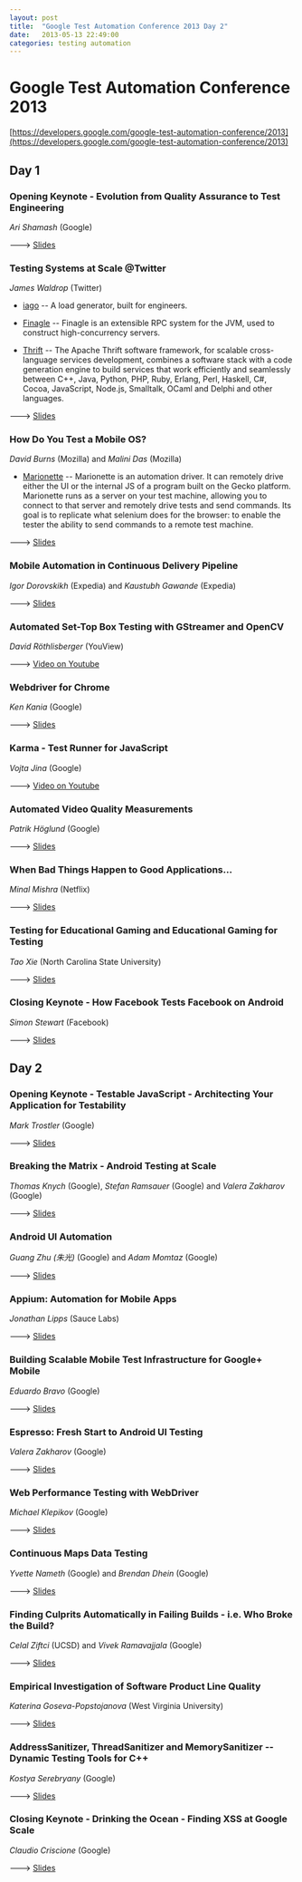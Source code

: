 ```yaml
---
layout: post
title:  "Google Test Automation Conference 2013 Day 2"
date:   2013-05-13 22:49:00
categories: testing automation
---
```


# Google Test Automation Conference 2013


[https://developers.google.com/google-test-automation-conference/2013](https://developers.google.com/google-test-automation-conference/2013)



## Day 1

### Opening Keynote - Evolution from Quality Assurance to Test Engineering
*Ari Shamash* (Google)

---> [Slides](http://goo.gl/76Ggf)

### Testing Systems at Scale @Twitter
*James Waldrop* (Twitter)

* [iago][iago] -- A load generator, built for engineers.

* [Finagle][Finagle] -- Finagle is an extensible RPC system for the JVM, used to construct high-concurrency servers.

* [Thrift][Thrift] -- The Apache Thrift software framework, for scalable cross-language services development, combines a software stack with a code generation engine to build services that work efficiently and seamlessly between C++, Java, Python, PHP, Ruby, Erlang, Perl, Haskell, C#, Cocoa, JavaScript, Node.js, Smalltalk, OCaml and Delphi and other languages.

---> [Slides](http://goo.gl/9VY2b)

### How Do You Test a Mobile OS?
*David Burns* (Mozilla) and *Malini Das* (Mozilla)

* [Marionette][Marionette] -- Marionette is an automation driver.  It can remotely drive either the UI or the internal JS of a program built on the Gecko platform. Marionette runs as a server on your test machine, allowing you to connect to that server and remotely drive tests and send commands. Its goal is to replicate what selenium does for the browser: to enable the tester the ability to send commands to a remote test machine.

---> [Slides](http://goo.gl/7UeEI)

### Mobile Automation in Continuous Delivery Pipeline
*Igor Dorovskikh* (Expedia) and *Kaustubh Gawande* (Expedia)



---> [Slides](http://goo.gl/pOSkp)

### Automated Set-Top Box Testing with GStreamer and OpenCV
*David Röthlisberger* (YouView)

---> [Video on Youtube](http://www.youtube.com/watch?v=Fdn2LxxM7wA&list=SPSIUOFhnxEiCODb8XQB-RUQ0RGNZ2yW7d)

### Webdriver for Chrome
*Ken Kania* (Google)

---> [Slides](http://goo.gl/6rA9q)

### Karma - Test Runner for JavaScript
*Vojta Jina* (Google)

---> [Video on Youtube](http://www.youtube.com/watch?v=YG5DEzaQBIc&list=SPSIUOFhnxEiCODb8XQB-RUQ0RGNZ2yW7d)

### Automated Video Quality Measurements
*Patrik Höglund* (Google)

---> [Slides](http://goo.gl/sF7Fm)

### When Bad Things Happen to Good Applications...
*Minal Mishra* (Netflix)

---> [Slides](http://goo.gl/8epF0)

### Testing for Educational Gaming and Educational Gaming for Testing
*Tao Xie* (North Carolina State University)

---> [Slides](http://goo.gl/wb3nm)

### Closing Keynote - How Facebook Tests Facebook on Android
*Simon Stewart* (Facebook)

---> [Slides](http://goo.gl/278b4)


## Day 2

### Opening Keynote - Testable JavaScript - Architecting Your Application for Testability
*Mark Trostler* (Google)

---> [Slides](http://goo.gl/E1v14)

### Breaking the Matrix - Android Testing at Scale
*Thomas Knych* (Google), *Stefan Ramsauer* (Google) and *Valera Zakharov* (Google)

---> [Slides](http://goo.gl/RltPp)

### Android UI Automation
*Guang Zhu (朱光)* (Google) and *Adam Momtaz* (Google)

---> [Slides](http://goo.gl/kpJCL)

### Appium: Automation for Mobile Apps
*Jonathan Lipps* (Sauce Labs)

---> [Slides](http://goo.gl/IuvKF)

### Building Scalable Mobile Test Infrastructure for Google+ Mobile
*Eduardo Bravo* (Google)

---> [Slides](http://goo.gl/xWZKt)

### Espresso: Fresh Start to Android UI Testing
*Valera Zakharov* (Google)

---> [Slides](http://goo.gl/ieunS)

### Web Performance Testing with WebDriver
*Michael Klepikov* (Google)

---> [Slides](http://goo.gl/5QHVY)

### Continuous Maps Data Testing
*Yvette Nameth* (Google) and *Brendan Dhein* (Google)

---> [Slides](http://goo.gl/UG3BN)

### Finding Culprits Automatically in Failing Builds - i.e. Who Broke the Build?
*Celal Ziftci* (UCSD) and *Vivek Ramavajjala* (Google)

---> [Slides](http://goo.gl/q9dGd)

### Empirical Investigation of Software Product Line Quality
*Katerina Goseva-Popstojanova* (West Virginia University)

---> [Slides](http://goo.gl/pPQ1u)

### AddressSanitizer, ThreadSanitizer and MemorySanitizer -- Dynamic Testing Tools for C++
*Kostya Serebryany* (Google)

---> [Slides](http://goo.gl/FPVd8)

### Closing Keynote - Drinking the Ocean - Finding XSS at Google Scale
*Claudio Criscione* (Google)

---> [Slides](http://goo.gl/8qqHA)

[iago]: https://github.com/twitter/iago
[Finagle]: https://github.com/twitter/finagle
[Thrift]: http://thrift.apache.org/
[Marionette]: https://developer.mozilla.org/en-US/docs/Marionette